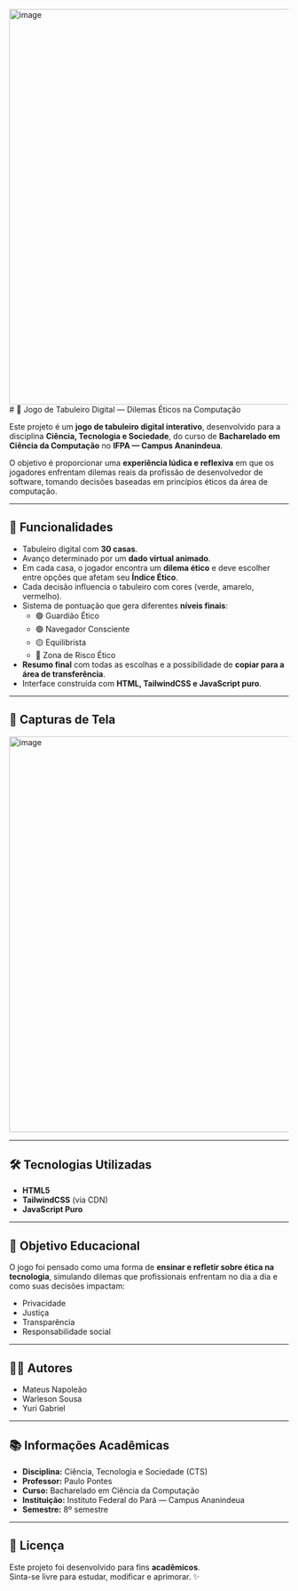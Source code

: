 <img width="1152" height="712" alt="image" src="https://github.com/user-attachments/assets/b675b1a4-bf32-43c8-8478-35c491492888" /># 🎲 Jogo de Tabuleiro Digital — Dilemas Éticos na Computação  

Este projeto é um **jogo de tabuleiro digital interativo**, desenvolvido para a disciplina **Ciência, Tecnologia e Sociedade**, do curso de **Bacharelado em Ciência da Computação** no **IFPA — Campus Ananindeua**.  

O objetivo é proporcionar uma **experiência lúdica e reflexiva** em que os jogadores enfrentam dilemas reais da profissão de desenvolvedor de software, tomando decisões baseadas em princípios éticos da área de computação.  

---

## 🚀 Funcionalidades  

- Tabuleiro digital com **30 casas**.  
- Avanço determinado por um **dado virtual animado**.  
- Em cada casa, o jogador encontra um **dilema ético** e deve escolher entre opções que afetam seu **Índice Ético**.  
- Cada decisão influencia o tabuleiro com cores (verde, amarelo, vermelho).  
- Sistema de pontuação que gera diferentes **níveis finais**:  
  - 🟢 Guardião Ético  
  - 🟢 Navegador Consciente  
  - 🟡 Equilibrista  
  - 🔴 Zona de Risco Ético  
- **Resumo final** com todas as escolhas e a possibilidade de **copiar para a área de transferência**.  
- Interface construída com **HTML, TailwindCSS e JavaScript puro**.  

---

## 📸 Capturas de Tela  

 <img width="1152" height="712" alt="image" src="https://github.com/user-attachments/assets/23340a39-0c52-44c5-b0e2-84bbc97a8bd9" />

---

## 🛠️ Tecnologias Utilizadas  

- **HTML5**  
- **TailwindCSS** (via CDN)  
- **JavaScript Puro**  

---

## 🎯 Objetivo Educacional  

O jogo foi pensado como uma forma de **ensinar e refletir sobre ética na tecnologia**, simulando dilemas que profissionais enfrentam no dia a dia e como suas decisões impactam:  

- Privacidade  
- Justiça  
- Transparência  
- Responsabilidade social  

---

## 👨‍💻 Autores  

- Mateus Napoleão  
- Warleson Sousa  
- Yuri Gabriel  

---

## 📚 Informações Acadêmicas  

- **Disciplina:** Ciência, Tecnologia e Sociedade (CTS)  
- **Professor:** Paulo Pontes  
- **Curso:** Bacharelado em Ciência da Computação  
- **Instituição:** Instituto Federal do Pará — Campus Ananindeua  
- **Semestre:** 8º semestre  

---

## 📜 Licença  

Este projeto foi desenvolvido para fins **acadêmicos**.  
Sinta-se livre para estudar, modificar e aprimorar. ✨  

